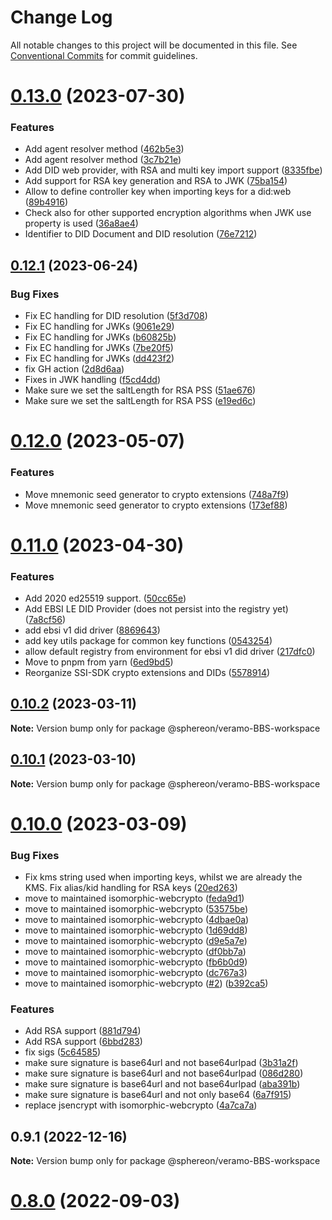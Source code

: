 # Change Log

All notable changes to this project will be documented in this file.
See [Conventional Commits](https://conventionalcommits.org) for commit guidelines.

# [0.13.0](https://github.com/Sphereon-Opensource/veramo-BBS/compare/v0.12.1...v0.13.0) (2023-07-30)


### Features

* Add agent resolver method ([462b5e3](https://github.com/Sphereon-Opensource/veramo-BBS/commit/462b5e33d31bfdc55bc4d8cf05868a4c945ea386))
* Add agent resolver method ([3c7b21e](https://github.com/Sphereon-Opensource/veramo-BBS/commit/3c7b21e13538fac64581c0c73d0450ef6e9b56f0))
* Add DID web provider, with RSA and multi key import support ([8335fbe](https://github.com/Sphereon-Opensource/veramo-BBS/commit/8335fbe16e4a7740a11e225c99afb516c305d27f))
* Add support for RSA key generation and RSA to JWK ([75ba154](https://github.com/Sphereon-Opensource/veramo-BBS/commit/75ba154bb110a50a1892a5308627895a93f527a4))
* Allow to define controller key when importing keys for a did:web ([89b4916](https://github.com/Sphereon-Opensource/veramo-BBS/commit/89b4916d5496decd38e91c7962f9045d835393a8))
* Check also for other supported encryption algorithms when JWK use property is used ([36a8ae4](https://github.com/Sphereon-Opensource/veramo-BBS/commit/36a8ae45105791464432eb287988976b1ddfdb1e))
* Identifier to DID Document and DID resolution ([76e7212](https://github.com/Sphereon-Opensource/veramo-BBS/commit/76e7212cd6f7f27315d6b6bfdb17154124f3158e))





## [0.12.1](https://github.com/Sphereon-Opensource/veramo-BBS/compare/v0.12.0...v0.12.1) (2023-06-24)


### Bug Fixes

* Fix EC handling for DID resolution ([5f3d708](https://github.com/Sphereon-Opensource/veramo-BBS/commit/5f3d70898783d56f5aa7a36e4fd56faf5907dbeb))
* Fix EC handling for JWKs ([9061e29](https://github.com/Sphereon-Opensource/veramo-BBS/commit/9061e2968005931127c52febbb3326fddcd62fb2))
* Fix EC handling for JWKs ([b60825b](https://github.com/Sphereon-Opensource/veramo-BBS/commit/b60825b155971dc8b01d2b4779faf71cecbacfa6))
* Fix EC handling for JWKs ([7be20f5](https://github.com/Sphereon-Opensource/veramo-BBS/commit/7be20f57d6b7d4b7ebf5a2e9b432da34f8f98436))
* Fix EC handling for JWKs ([dd423f2](https://github.com/Sphereon-Opensource/veramo-BBS/commit/dd423f24eff5fcc41a3b72c15d62d7e478fbe9b9))
* fix GH action ([2d8d6aa](https://github.com/Sphereon-Opensource/veramo-BBS/commit/2d8d6aaa376a1533ad2bcc3a7b886b65f8eaa293))
* Fixes in JWK handling ([f5cd4dd](https://github.com/Sphereon-Opensource/veramo-BBS/commit/f5cd4ddd4f0cd0f155dcbf3a7e8b43c89b97cacb))
* Make sure we set the saltLength for RSA PSS ([51ae676](https://github.com/Sphereon-Opensource/veramo-BBS/commit/51ae6769386866771c68c7b7806a75b62a9d5ec1))
* Make sure we set the saltLength for RSA PSS ([e19ed6c](https://github.com/Sphereon-Opensource/veramo-BBS/commit/e19ed6c3a7b8454e8074111d33fc59a9c6bcc611))





# [0.12.0](https://github.com/Sphereon-Opensource/veramo-BBS/compare/v0.11.0...v0.12.0) (2023-05-07)


### Features

* Move mnemonic seed generator to crypto extensions ([748a7f9](https://github.com/Sphereon-Opensource/veramo-BBS/commit/748a7f962d563c60aa543c0c6900aa0c0daea42d))
* Move mnemonic seed generator to crypto extensions ([173ef88](https://github.com/Sphereon-Opensource/veramo-BBS/commit/173ef883deafa4c87f0d589963fb36ccb8789d1b))





# [0.11.0](https://github.com/Sphereon-Opensource/veramo-BBS/compare/v0.10.2...v0.11.0) (2023-04-30)


### Features

* Add 2020 ed25519 support. ([50cc65e](https://github.com/Sphereon-Opensource/veramo-BBS/commit/50cc65e249001809c18d1ef0e2e751c8428ccc70))
* Add EBSI LE DID Provider (does not persist into the registry yet) ([7a8cf56](https://github.com/Sphereon-Opensource/veramo-BBS/commit/7a8cf5687152ba0a7449d93eeb40289d6af07acf))
* add ebsi v1 did driver ([8869643](https://github.com/Sphereon-Opensource/veramo-BBS/commit/88696430b671d46127d3dcff41936cbcb1a66d4c))
* add key utils package for common key functions ([0543254](https://github.com/Sphereon-Opensource/veramo-BBS/commit/0543254d14b4ba54adeeab944315db5ba6221d47))
* allow default registry from environment for ebsi v1 did driver ([217dfc0](https://github.com/Sphereon-Opensource/veramo-BBS/commit/217dfc0d89a72229591be3313cb1e7f3eebb25ad))
* Move to pnpm from yarn ([6ed9bd5](https://github.com/Sphereon-Opensource/veramo-BBS/commit/6ed9bd5fe72645364e631be1628710f57d5deb19))
* Reorganize SSI-SDK crypto extensions and DIDs ([5578914](https://github.com/Sphereon-Opensource/veramo-BBS/commit/55789146f48b31e8efdd64afa464a42779a2137b))





## [0.10.2](https://github.com/Sphereon-Opensource/veramo-BBS/compare/v0.10.1...v0.10.2) (2023-03-11)

**Note:** Version bump only for package @sphereon/veramo-BBS-workspace

## [0.10.1](https://github.com/Sphereon-Opensource/veramo-BBS/compare/v0.10.0...v0.10.1) (2023-03-10)

**Note:** Version bump only for package @sphereon/veramo-BBS-workspace

# [0.10.0](https://github.com/Sphereon-Opensource/veramo-BBS/compare/v0.9.1...v0.10.0) (2023-03-09)

### Bug Fixes

- Fix kms string used when importing keys, whilst we are already the KMS. Fix alias/kid handling for RSA keys ([20ed263](https://github.com/Sphereon-Opensource/veramo-BBS/commit/20ed26354c4fa10d1361405378acafb99d42a6ba))
- move to maintained isomorphic-webcrypto ([feda9d1](https://github.com/Sphereon-Opensource/veramo-BBS/commit/feda9d15ff161f474aaac454e22fac11cf6562ba))
- move to maintained isomorphic-webcrypto ([53575be](https://github.com/Sphereon-Opensource/veramo-BBS/commit/53575be953cb7ac1e6683c7585366ce7f28e4359))
- move to maintained isomorphic-webcrypto ([4dbae0a](https://github.com/Sphereon-Opensource/veramo-BBS/commit/4dbae0a542bb52a9d81156286d39ac1d9eae7b23))
- move to maintained isomorphic-webcrypto ([1d69dd8](https://github.com/Sphereon-Opensource/veramo-BBS/commit/1d69dd82d1fa0090a9d40dae67c31b21fb98244a))
- move to maintained isomorphic-webcrypto ([d9e5a7e](https://github.com/Sphereon-Opensource/veramo-BBS/commit/d9e5a7e84c5b049401c53b1d4e0c48e74379a1f6))
- move to maintained isomorphic-webcrypto ([df0bb7a](https://github.com/Sphereon-Opensource/veramo-BBS/commit/df0bb7a787d8d228dc4e89b54c6bb3a9618185e1))
- move to maintained isomorphic-webcrypto ([fb6b0d9](https://github.com/Sphereon-Opensource/veramo-BBS/commit/fb6b0d92add1d47edc2a4fa41125616282e6cd90))
- move to maintained isomorphic-webcrypto ([dc767a3](https://github.com/Sphereon-Opensource/veramo-BBS/commit/dc767a325b4d55c06ff5ae0fb8f962b9b1909d64))
- move to maintained isomorphic-webcrypto ([#2](https://github.com/Sphereon-Opensource/veramo-BBS/issues/2)) ([b392ca5](https://github.com/Sphereon-Opensource/veramo-BBS/commit/b392ca521b676ce2c578ab507dcc444c45881033))

### Features

- Add RSA support ([881d794](https://github.com/Sphereon-Opensource/veramo-BBS/commit/881d794df934908242f9292cfd5be58fb16ee8a1))
- Add RSA support ([6bbd283](https://github.com/Sphereon-Opensource/veramo-BBS/commit/6bbd283e82ee33a11feb8ad8346776d0948dcb80))
- fix sigs ([5c64585](https://github.com/Sphereon-Opensource/veramo-BBS/commit/5c645857e8e7d6c24e02332d1a4183ebf0f88c44))
- make sure signature is base64url and not base64urlpad ([3b31a2f](https://github.com/Sphereon-Opensource/veramo-BBS/commit/3b31a2fb86080e7d09a343c99ac47c12753425a3))
- make sure signature is base64url and not base64urlpad ([086d280](https://github.com/Sphereon-Opensource/veramo-BBS/commit/086d280627c9ce0e9f862fb4b2577acd0bfad47c))
- make sure signature is base64url and not base64urlpad ([aba391b](https://github.com/Sphereon-Opensource/veramo-BBS/commit/aba391b900c21204f78ded098def5eb92077ef1c))
- make sure signature is base64url and not only base64 ([6a7f915](https://github.com/Sphereon-Opensource/veramo-BBS/commit/6a7f915684cf3df1182a44870a92981fe62edfa2))
- replace jsencrypt with isomorphic-webcrypto ([4a7ca7a](https://github.com/Sphereon-Opensource/veramo-BBS/commit/4a7ca7acc995d5050c159a89f2a7dee3f71e67af))

## 0.9.1 (2022-12-16)

**Note:** Version bump only for package @sphereon/veramo-BBS-workspace

# [0.8.0](https://github.com/Sphereon-Opensource/SSI-SDK/compare/v0.7.0...v0.8.0) (2022-09-03)
